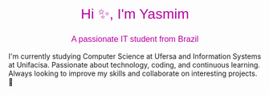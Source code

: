 <head><link rel="preconnect" href="https://fonts.googleapis.com">
<link rel="preconnect" href="https://fonts.gstatic.com" crossorigin>
<link href="https://fonts.googleapis.com/css2?family=Playfair+Display:wght@200&display=swap" rel="stylesheet">
</head>
<body>
 <h1 align="center" style="font-family: 'Playfair Display', sans-serif; font-weight: 200; color: #b600a0;">
  Hi ✨, I'm Yasmim
</h1>
<h3 align="center" style="font-family: 'Playfair Display', sans-serif; font-weight: 200; color: #b600a0;">
  A passionate IT student from Brazil
</h3>
 <p>
  I'm currently studying Computer Science at Ufersa and Information Systems at Unifacisa. Passionate about technology, coding, and continuous learning. Always looking to improve my skills and collaborate on interesting projects. 🚀
 </p>
</body>
